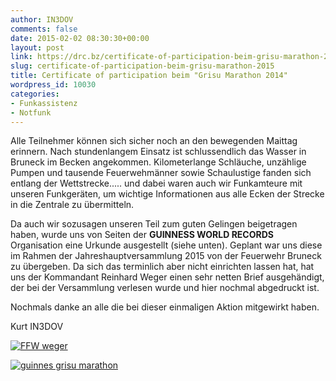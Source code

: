 ```yaml
---
author: IN3DOV
comments: false
date: 2015-02-02 08:30:30+00:00
layout: post
link: https://drc.bz/certificate-of-participation-beim-grisu-marathon-2015/
slug: certificate-of-participation-beim-grisu-marathon-2015
title: Certificate of participation beim "Grisu Marathon 2014"
wordpress_id: 10030
categories:
- Funkassistenz
- Notfunk
---
```


Alle Teilnehmer können sich sicher noch an den bewegenden Maittag erinnern. Nach stundenlangem Einsatz ist schlussendlich das Wasser in Bruneck im Becken angekommen. Kilometerlange Schläuche, unzählige Pumpen und tausende Feuerwehmänner sowie Schaulustige fanden sich entlang der Wettstrecke..... und dabei waren auch wir Funkamteure mit unseren Funkgeräten, um wichtige Informationen aus alle Ecken der Strecke in die Zentrale zu übermitteln.




Da auch wir sozusagen unseren Teil zum guten Gelingen beigetragen haben, wurde uns von Seiten der **GUINNESS WORLD RECORDS** Organisation eine Urkunde ausgestellt (siehe unten). Geplant war uns diese im Rahmen der Jahreshauptversammlung 2015 von der Feuerwehr Bruneck zu übergeben. Da sich das terminlich aber nicht einrichten lassen hat, hat uns der Kommandant Reinhard Weger einen sehr netten Brief ausgehändigt, der bei der Versammlung verlesen wurde und hier nochmal abgedruckt ist.




Nochmals danke an alle die bei dieser einmaligen Aktion mitgewirkt haben.




Kurt IN3DOV


[![FFW weger](https://drc.bz/wp-content/uploads/2015/02/FFW-weger.jpg)](https://drc.bz/wp-content/uploads/2015/02/FFW-weger.jpg)



[![guinnes grisu marathon](https://drc.bz/wp-content/uploads/2015/01/guinnes-grisu-marathon.jpg)](https://drc.bz/wp-content/uploads/2015/01/guinnes-grisu-marathon.jpg)






